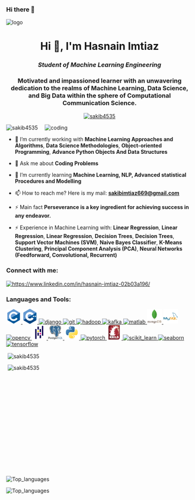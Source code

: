 ### Hi there 👋
![logo](https://github.com/sakib4535/sakib4535/blob/main/Blue%20Yellow%20Futuristic%20Virtual%20Technology%20Blog%20Banner%20(1).png)
<h1 align="center">Hi 👋, I'm Hasnain Imtiaz</h1>
<h3 align='center'><i> Student of Machine Learning Engineering </i></h3>
<h3 align="center"> Motivated and impassioned learner with an unwavering dedication to the realms of Machine Learning, Data Science, and Big Data within the sphere of Computational Communication Science.</h3>
<p align="middle"> <a href="https://github.com/ryo-ma/github-profile-trophy"><img src="https://github-profile-trophy.vercel.app/?username=sakib4535" alt="sakib4535" /></a> </p>
<img align="right" alt="coding" width="400" src="https://cdn.dribbble.com/users/1925451/screenshots/6051067/artboard_21_2x-100_copy.jpg">


<p align="left"> <img src="https://komarev.com/ghpvc/?username=sakib4535&label=Profile%20views&color=0e75b6&style=flat" alt="sakib4535" /> </p>


- 🔭 I’m currently working with **Machine Learning Approaches and Algorithms**, **Data Science Methodologies**, **Object-oriented Programming**, **Advance Python Objects And Data Structures**

- 💬 Ask me about **Coding Problems**

- 🌱 I’m currently learning **Machine Learning, NLP, Advanced statistical Procedures and Modelling**

- 📫 How to reach me? Here is my mail: **sakibimtiaz669@gmail.com**

- ⚡ Main fact **Perseverance is a key ingredient for achieving success in any endeavor.**

- ⚡ Experience in Machine Learning with: **Linear Regression**, **Linear Regression**, **Linear Regression**, **Decision Trees**, **Decision Trees**, **Support Vector Machines (SVM)**, **Naive Bayes Classifier**, **K-Means Clustering**, **Principal Component Analysis (PCA)**, **Neural Networks (Feedforward, Convolutional, Recurrent)**

<h3 align="left">Connect with me:</h3>
<p align="left">
<a href="https://linkedin.com/in/https://www.linkedin.com/in/hasnain-imtiaz-02b03a196/" target="blank"><img align="center" src="https://raw.githubusercontent.com/rahuldkjain/github-profile-readme-generator/master/src/images/icons/Social/linked-in-alt.svg" alt="https://www.linkedin.com/in/hasnain-imtiaz-02b03a196/" height="30" width="40" /></a>
</p>

<h3 align="left">Languages and Tools:</h3>
<p align="left"> <a href="https://www.cprogramming.com/" target="_blank" rel="noreferrer"> <img src="https://raw.githubusercontent.com/devicons/devicon/master/icons/c/c-original.svg" alt="c" width="40" height="40"/> </a> <a href="https://www.w3schools.com/cpp/" target="_blank" rel="noreferrer"> <img src="https://raw.githubusercontent.com/devicons/devicon/master/icons/cplusplus/cplusplus-original.svg" alt="cplusplus" width="40" height="40"/> </a> <a href="https://www.djangoproject.com/" target="_blank" rel="noreferrer"> <img src="https://cdn.worldvectorlogo.com/logos/django.svg" alt="django" width="40" height="40"/> </a> <a href="https://git-scm.com/" target="_blank" rel="noreferrer"> <img src="https://www.vectorlogo.zone/logos/git-scm/git-scm-icon.svg" alt="git" width="40" height="40"/> </a> <a href="https://hadoop.apache.org/" target="_blank" rel="noreferrer"> <img src="https://www.vectorlogo.zone/logos/apache_hadoop/apache_hadoop-icon.svg" alt="hadoop" width="40" height="40"/> </a> <a href="https://kafka.apache.org/" target="_blank" rel="noreferrer"> <img src="https://www.vectorlogo.zone/logos/apache_kafka/apache_kafka-icon.svg" alt="kafka" width="40" height="40"/> </a> <a href="https://www.mathworks.com/" target="_blank" rel="noreferrer"> <img src="https://upload.wikimedia.org/wikipedia/commons/2/21/Matlab_Logo.png" alt="matlab" width="40" height="40"/> </a> <a href="https://www.mongodb.com/" target="_blank" rel="noreferrer"> <img src="https://raw.githubusercontent.com/devicons/devicon/master/icons/mongodb/mongodb-original-wordmark.svg" alt="mongodb" width="40" height="40"/> </a> <a href="https://www.mysql.com/" target="_blank" rel="noreferrer"> <img src="https://raw.githubusercontent.com/devicons/devicon/master/icons/mysql/mysql-original-wordmark.svg" alt="mysql" width="40" height="40"/> </a> <a href="https://opencv.org/" target="_blank" rel="noreferrer"> <img src="https://www.vectorlogo.zone/logos/opencv/opencv-icon.svg" alt="opencv" width="40" height="40"/> </a> <a href="https://pandas.pydata.org/" target="_blank" rel="noreferrer"> <img src="https://raw.githubusercontent.com/devicons/devicon/2ae2a900d2f041da66e950e4d48052658d850630/icons/pandas/pandas-original.svg" alt="pandas" width="40" height="40"/> </a> <a href="https://www.postgresql.org" target="_blank" rel="noreferrer"> <img src="https://raw.githubusercontent.com/devicons/devicon/master/icons/postgresql/postgresql-original-wordmark.svg" alt="postgresql" width="40" height="40"/> </a> <a href="https://www.python.org" target="_blank" rel="noreferrer"> <img src="https://raw.githubusercontent.com/devicons/devicon/master/icons/python/python-original.svg" alt="python" width="40" height="40"/> </a> <a href="https://pytorch.org/" target="_blank" rel="noreferrer"> <img src="https://www.vectorlogo.zone/logos/pytorch/pytorch-icon.svg" alt="pytorch" width="40" height="40"/> </a> <a href="https://rubyonrails.org" target="_blank" rel="noreferrer"> <img src="https://raw.githubusercontent.com/devicons/devicon/master/icons/rails/rails-original-wordmark.svg" alt="rails" width="40" height="40"/> </a> <a href="https://scikit-learn.org/" target="_blank" rel="noreferrer"> <img src="https://upload.wikimedia.org/wikipedia/commons/0/05/Scikit_learn_logo_small.svg" alt="scikit_learn" width="40" height="40"/> </a> <a href="https://seaborn.pydata.org/" target="_blank" rel="noreferrer"> <img src="https://seaborn.pydata.org/_images/logo-mark-lightbg.svg" alt="seaborn" width="40" height="40"/> </a> <a href="https://www.tensorflow.org" target="_blank" rel="noreferrer"> <img src="https://www.vectorlogo.zone/logos/tensorflow/tensorflow-icon.svg" alt="tensorflow" width="40" height="40"/> </a> </p>


<p>&nbsp;<img align="center" src="https://github-readme-stats.vercel.app/api?username=sakib4535&show_icons=true&locale=en&theme=dracula" alt="sakib4535" width="600" height="320" /></p>

<p><img align="right" src="https://github-readme-streak-stats.herokuapp.com/?user=sakib4535&theme=radical" alt="sakib4535" width="500" height="300" /></p>

![Top_languages](https://github-readme-stats.vercel.app/api/top-langs/?username=sakib4535&show_icons=true&theme=radical)  

![Top_languages](https://github-readme-stats.vercel.app/api/top-langs/?username=sakib4535&layout=compact&card_width=600&theme=radical&langs_count=12)












